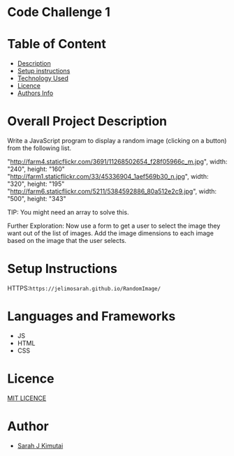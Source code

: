 # Code Challenge 1

# Table of Content
+ [Description ](#overall-project-description)
+ [Setup instructions](#setup-instructions)
+ [Technology Used](#languages-and-frameworks)
+ [Licence](#Licence)
+ [Authors Info](#Author)

# Overall Project Description
Write a JavaScript program to display a random image (clicking on a button) from the following list.

"http://farm4.staticflickr.com/3691/11268502654_f28f05966c_m.jpg", width: "240", height: "160"
"http://farm1.staticflickr.com/33/45336904_1aef569b30_n.jpg", width: "320", height: "195"
"http://farm6.staticflickr.com/5211/5384592886_80a512e2c9.jpg", width: "500", height: "343"

TIP: You might need an array  to solve this.

Further Exploration:
Now use a form to get a user to select the image they want out of the list of images.
Add the image dimensions to each image based on the image that the user selects.



# Setup Instructions
HTTPS:`https://jelimosarah.github.io/RandomImage/`

# Languages and Frameworks
- JS
- HTML
- CSS

# Licence
[MIT LICENCE](LICENSE)

# Author
- [Sarah J Kimutai](https://github.com/JelimoSarah)